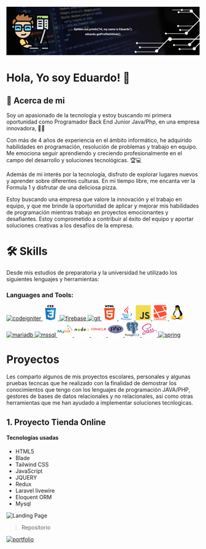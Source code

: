 ![Logo](./src/portada.png)

# Hola, Yo soy Eduardo! 👋
## 🚀 Acerca de mi
Soy un apasionado de la tecnología y estoy buscando mi primera oportunidad como Programador Back End Junior Java/Php, en una empresa innovadora, 👨‍💻

Con más de 4 años de experiencia en el ámbito informático, he adquirido habilidades en programación, resolución de problemas y trabajo en equipo. Me emociona seguir aprendiendo y creciendo profesionalmente en el campo del desarrollo y soluciones tecnológicas. 🏆💻

Además de mi interés por la tecnología, disfruto de explorar lugares nuevos y aprender sobre diferentes culturas. En mi tiempo libre, me encanta ver la Formula 1 y disfrutar de una deliciosa pizza.

Estoy buscando una empresa que valore la innovación y el trabajo en equipo, y que me brinde la oportunidad de aplicar y mejorar mis habilidades de programación mientras trabajo en proyectos emocionantes y desafiantes. Estoy comprometido a contribuir al éxito del equipo y aportar soluciones creativas a los desafíos de la empresa.



# 🛠 Skills
Desde mis estudios de preparatoria y la universidad he utilizado los siguientes lenguajes y herramientas:

<center>
<h3 align="left">Languages and Tools:</h3>
<p align="left"> <a href="https://codeigniter.com" target="_blank" rel="noreferrer"> <img src="https://cdn.worldvectorlogo.com/logos/codeigniter.svg" alt="codeigniter" width="40" height="40"/> </a> <a href="https://www.w3schools.com/css/" target="_blank" rel="noreferrer"> <img src="https://raw.githubusercontent.com/devicons/devicon/master/icons/css3/css3-original-wordmark.svg" alt="css3" width="40" height="40"/> </a> <a href="https://firebase.google.com/" target="_blank" rel="noreferrer"> <img src="https://www.vectorlogo.zone/logos/firebase/firebase-icon.svg" alt="firebase" width="40" height="40"/> </a> <a href="https://git-scm.com/" target="_blank" rel="noreferrer"> <img src="https://www.vectorlogo.zone/logos/git-scm/git-scm-icon.svg" alt="git" width="40" height="40"/> </a> <a href="https://www.w3.org/html/" target="_blank" rel="noreferrer"> <img src="https://raw.githubusercontent.com/devicons/devicon/master/icons/html5/html5-original-wordmark.svg" alt="html5" width="40" height="40"/> </a> <a href="https://www.java.com" target="_blank" rel="noreferrer"> <img src="https://raw.githubusercontent.com/devicons/devicon/master/icons/java/java-original.svg" alt="java" width="40" height="40"/> </a> <a href="https://developer.mozilla.org/en-US/docs/Web/JavaScript" target="_blank" rel="noreferrer"> <img src="https://raw.githubusercontent.com/devicons/devicon/master/icons/javascript/javascript-original.svg" alt="javascript" width="40" height="40"/> </a> <a href="https://laravel.com/" target="_blank" rel="noreferrer"> <img src="https://raw.githubusercontent.com/devicons/devicon/master/icons/laravel/laravel-plain-wordmark.svg" alt="laravel" width="40" height="40"/> </a> <a href="https://www.linux.org/" target="_blank" rel="noreferrer"> <img src="https://raw.githubusercontent.com/devicons/devicon/master/icons/linux/linux-original.svg" alt="linux" width="40" height="40"/> </a> <a href="https://mariadb.org/" target="_blank" rel="noreferrer"> <img src="https://www.vectorlogo.zone/logos/mariadb/mariadb-icon.svg" alt="mariadb" width="40" height="40"/> </a> <a href="https://www.microsoft.com/en-us/sql-server" target="_blank" rel="noreferrer"> <img src="https://www.svgrepo.com/show/303229/microsoft-sql-server-logo.svg" alt="mssql" width="40" height="40"/> </a> <a href="https://www.mysql.com/" target="_blank" rel="noreferrer"> <img src="https://raw.githubusercontent.com/devicons/devicon/master/icons/mysql/mysql-original-wordmark.svg" alt="mysql" width="40" height="40"/> </a> <a href="https://nodejs.org" target="_blank" rel="noreferrer"> <img src="https://raw.githubusercontent.com/devicons/devicon/master/icons/nodejs/nodejs-original-wordmark.svg" alt="nodejs" width="40" height="40"/> </a> <a href="https://www.oracle.com/" target="_blank" rel="noreferrer"> <img src="https://raw.githubusercontent.com/devicons/devicon/master/icons/oracle/oracle-original.svg" alt="oracle" width="40" height="40"/> </a> <a href="https://www.php.net" target="_blank" rel="noreferrer"> <img src="https://raw.githubusercontent.com/devicons/devicon/master/icons/php/php-original.svg" alt="php" width="40" height="40"/> </a> <a href="https://www.postgresql.org" target="_blank" rel="noreferrer"> <img src="https://raw.githubusercontent.com/devicons/devicon/master/icons/postgresql/postgresql-original-wordmark.svg" alt="postgresql" width="40" height="40"/> </a> <a href="https://sass-lang.com" target="_blank" rel="noreferrer"> <img src="https://raw.githubusercontent.com/devicons/devicon/master/icons/sass/sass-original.svg" alt="sass" width="40" height="40"/> </a> <a href="https://spring.io/" target="_blank" rel="noreferrer"> <img src="https://www.vectorlogo.zone/logos/springio/springio-icon.svg" alt="spring" width="40" height="40"/> </a> </p>
</center>


# Proyectos

Les comparto algunos de mis proyectos escolares, personales y algunas pruebas tecncas que he realizado con la finalidad de demostrar los conocimientos que tengo con los lenguajes de programación JAVA/PHP, gestores de bases de datos relacionales y no relacionales, asi como otras herramientas que me han ayudado a implementar soluciones tecnlogicas.


## 1. Proyecto Tienda Online




#### Tecnologías usadas

- HTML5
- Blade
- Tailwind CSS
- JavaScript
- JQUERY
- Redux
- Laravel livewire
- Eloquent ORM
- Mysql



![Landing Page](src/p1/01.jpg)

>Repositorio

[![portfolio](https://img.shields.io/badge/GitHub-100000?style=for-the-badge&logo=github&logoColor=white)]()


